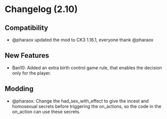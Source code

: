 # Changelog (2.10)

## Compatibility

* @pharaox updated the mod to CK3 1.16.1, everyone thank @pharaox

## New Features

* Ban10: Added an extra birth control game rule, that enables the decision only for the player.

## Modding

* @pharaox: Change the had_sex_with_effect to give the incest and homosexual secrets before triggering the on_actions, so the code in the on_action can use these secrets.